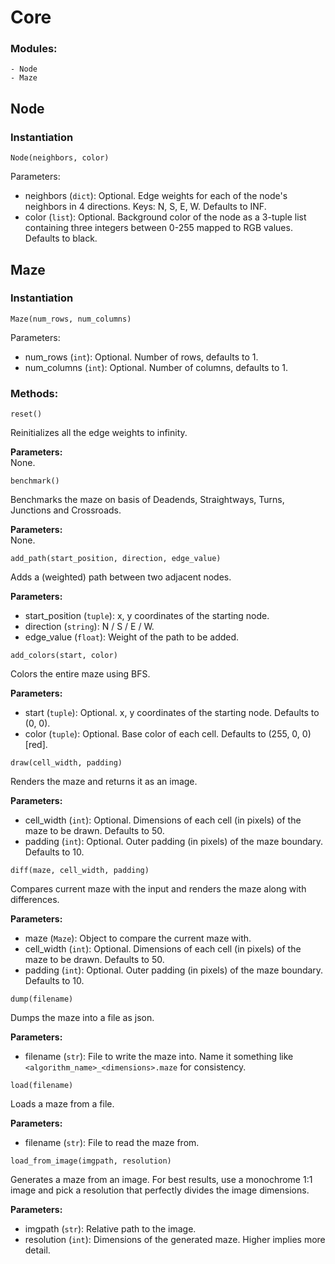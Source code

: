 # Core
### Modules:  
```
- Node
- Maze
```

## Node
### Instantiation
```
Node(neighbors, color)
```
Parameters: 
- neighbors (`dict`): Optional. Edge weights for each of the node's neighbors in 4 directions. Keys: N, S, E, W. Defaults to INF.
- color (`list`): Optional. Background color of the node as a 3-tuple list containing three integers between 0-255 mapped to RGB values. Defaults to black.

## Maze
### Instantiation
``` 
Maze(num_rows, num_columns) 
```
Parameters: 
- num_rows (`int`): Optional. Number of rows, defaults to 1.
- num_columns (`int`): Optional. Number of columns, defaults to 1.


### Methods:
```
reset()
```
Reinitializes all the edge weights to infinity. 
   
**Parameters:**  
None.
```
benchmark()
```
Benchmarks the maze on basis of Deadends, Straightways, Turns, Junctions and Crossroads. 
   
**Parameters:**  
None.

```
add_path(start_position, direction, edge_value)
```
Adds a (weighted) path between two adjacent nodes.

**Parameters:**
- start_position (`tuple`): x, y coordinates of the starting node.
- direction (`string`): N / S / E / W.
- edge_value (`float`): Weight of the path to be added.

```
add_colors(start, color)
```
Colors the entire maze using BFS.

**Parameters:**
- start (`tuple`): Optional. x, y coordinates of the starting node. Defaults to (0, 0).
- color (`tuple`): Optional. Base color of each cell. Defaults to (255, 0, 0) [red]. 

```
draw(cell_width, padding)
```
Renders the maze and returns it as an image.

**Parameters:**
- cell_width (`int`): Optional. Dimensions of each cell (in pixels) of the maze to be drawn. Defaults to 50.
- padding (`int`): Optional. Outer padding (in pixels) of the maze boundary. Defaults to 10.

```
diff(maze, cell_width, padding)
```
Compares current maze with the input and renders the maze along with differences.

**Parameters:**
- maze (`Maze`): Object to compare the current maze with.
- cell_width (`int`): Optional. Dimensions of each cell (in pixels) of the maze to be drawn. Defaults to 50.
- padding (`int`): Optional. Outer padding (in pixels) of the maze boundary. Defaults to 10.

```
dump(filename)
```
Dumps the maze into a file as json.

**Parameters:**
- filename (`str`): File to write the maze into. Name it something like `<algorithm_name>_<dimensions>.maze` for consistency.

```
load(filename)
```
Loads a maze from a file.

**Parameters:**
- filename (`str`): File to read the maze from.

```
load_from_image(imgpath, resolution)
```
Generates a maze from an image. For best results, use a monochrome 1:1 image and pick a resolution that perfectly divides the image dimensions.

**Parameters:**
- imgpath (`str`): Relative path to the image.
- resolution (`int`): Dimensions of the generated maze. Higher implies more detail.
